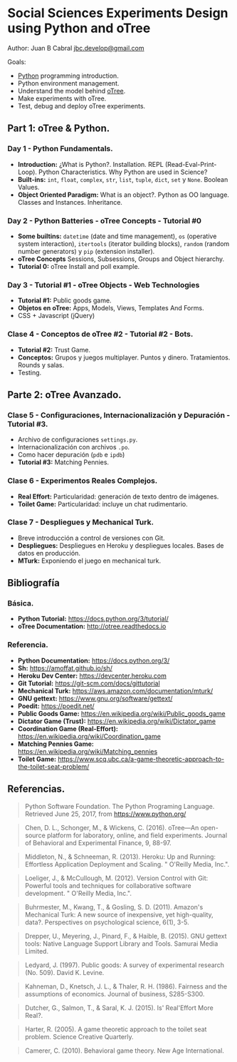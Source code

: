 # Social Sciences Experiments Design using Python and oTree

Author: Juan B Cabral jbc.develop@gmail.com

Goals:

- [Python](http://python.org) programming introduction.
- Python environment management.
- Understand the model behind [oTree](http://www.otree.org/).
- Make experiments with oTree.
- Test, debug and deploy oTree experiments.


## Part 1: oTree & Python.

### Day 1 - Python Fundamentals.

- **Introduction:** ¿What is Python?. Installation. REPL (Read-Eval-Print-Loop).
Python Characteristics. Why Python are used in Science?
- **Built-ins:** `int`, `float`, `complex`, `str`, `list`, `tuple`,
`dict`, `set` y `None`. Boolean Values.
- **Object Oriented Paradigm:** What is an object?. Python as OO language.
  Classes and Instances. Inheritance.


### Day 2 - Python Batteries - oTree Concepts - Tutorial #0

- **Some builtins:** `datetime` (date and time management),
  `os` (operative system interaction),
  `itertools` (iterator building blocks),
  `random` (random number generators) y `pip` (extension installer).
- **oTree Concepts** Sessions, Subsessions, Groups and Object hierarchy.
- **Tutorial 0:** oTree Install and poll example.


### Day 3 - Tutorial #1 - oTree Objects - Web Technologies

- **Tutorial #1:** Public goods game.
- **Objetos en oTree:** Apps, Models, Views, Templates And Forms.
- CSS + Javascript (jQuery)


### Clase 4 -  Conceptos de oTree #2 - Tutorial #2 - Bots.

- **Tutorial #2:** Trust Game.
- **Conceptos:** Grupos y juegos multiplayer. Puntos y dinero. Tratamientos.
  Rounds y salas.
- Testing.


## Parte 2: oTree Avanzado.

### Clase 5 - Configuraciones, Internacionalización y Depuración - Tutorial #3.

- Archivo de configuraciones `settings.py`.
- Internacionalización con archivos `.po`.
- Como hacer depuración (`pdb` e `ipdb`)
- **Tutorial #3:** Matching Pennies.


### Clase 6 - Experimentos Reales Complejos.

- **Real Effort:** Particularidad: generación de texto dentro de imágenes.
- **Toilet Game:** Particularidad: incluye un chat rudimentario.


### Clase 7 - Despliegues y Mechanical Turk.

- Breve introducción a control de versiones con Git.
- **Despliegues:** Despliegues en Heroku y despliegues locales. Bases de datos
en producción.
- **MTurk:** Exponiendo el juego en mechanical turk.


## Bibliografía

### Básica.

- **Python Tutorial:** https://docs.python.org/3/tutorial/
- **oTree Documentation:** http://otree.readthedocs.io

### Referencia.

- **Python Documentation:** https://docs.python.org/3/
- **Sh:** https://amoffat.github.io/sh/
- **Heroku Dev Center:** https://devcenter.heroku.com
- **Git Tutorial:** https://git-scm.com/docs/gittutorial
- **Mechanical Turk:** https://aws.amazon.com/documentation/mturk/
- **GNU gettext:** https://www.gnu.org/software/gettext/
- **Poedit:** https://poedit.net/
- **Public Goods Game:** https://en.wikipedia.org/wiki/Public_goods_game
- **Dictator Game (Trust):** https://en.wikipedia.org/wiki/Dictator_game
- **Coordination Game (Real-Effort):** https://en.wikipedia.org/wiki/Coordination_game
- **Matching Pennies Game:** https://en.wikipedia.org/wiki/Matching_pennies
- **Toilet Game:** https://www.scq.ubc.ca/a-game-theoretic-approach-to-the-toilet-seat-problem/


## Referencias.

> Python Software Foundation. The Python Programing Language. Retrieved June
  25, 2017, from https://www.python.org/

> Chen, D. L., Schonger, M., & Wickens, C. (2016). oTree—An open-source
  platform for laboratory, online, and field experiments. Journal of Behavioral
  and Experimental Finance, 9, 88-97.

> Middleton, N., & Schneeman, R. (2013). Heroku: Up and Running: Effortless
  Application Deployment and Scaling. " O'Reilly Media, Inc.".

> Loeliger, J., & McCullough, M. (2012). Version Control with Git: Powerful
  tools and techniques for collaborative software development. "
  O'Reilly Media, Inc.".

> Buhrmester, M., Kwang, T., & Gosling, S. D. (2011). Amazon's Mechanical
  Turk: A new source of inexpensive, yet high-quality, data?. Perspectives on
  psychological science, 6(1), 3-5.

> Drepper, U., Meyering, J., Pinard, F., & Haible, B. (2015). GNU gettext
  tools: Native Language Support Library and Tools. Samurai Media Limited.

> Ledyard, J. (1997). Public goods: A survey of experimental research
  (No. 509). David K. Levine.

> Kahneman, D., Knetsch, J. L., & Thaler, R. H. (1986). Fairness and the
  assumptions of economics. Journal of business, S285-S300.

> Dutcher, G., Salmon, T., & Saral, K. J. (2015). Is' Real'Effort More Real?.

> Harter, R. (2005). A game theoretic approach to the toilet seat
  problem. Science Creative Quarterly.

> Camerer, C. (2010). Behavioral game theory. New Age International.
